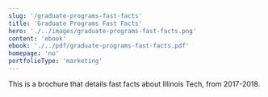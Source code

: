 ```yaml
---
slug: '/graduate-programs-fast-facts'
title: 'Graduate Programs Fast Facts'
hero: './../images/graduate-programs-fast-facts.png'
content: 'ebook'
ebook: './../pdf/graduate-programs-fast-facts.pdf'
homepage: 'no'
portfolioType: 'marketing'
---
```


This is a brochure that details fast facts about Illinois Tech, from 2017-2018.
